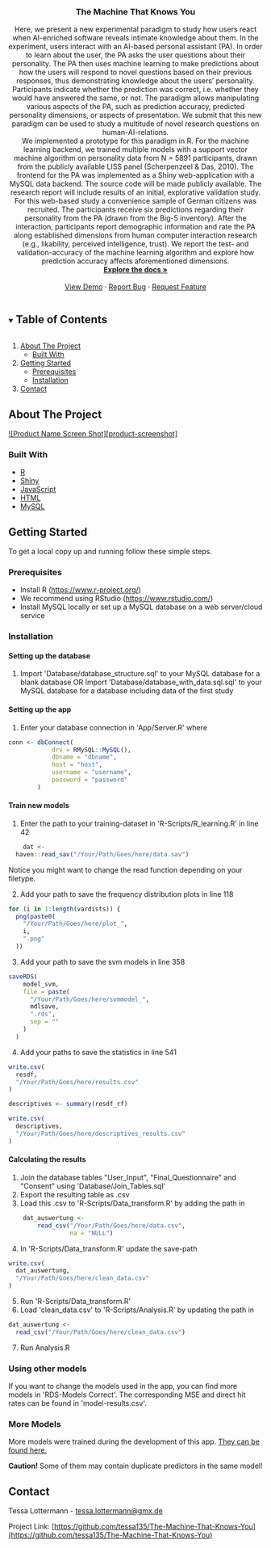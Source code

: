 <!--
*** Thanks for checking out the Best-README-Template. If you have a suggestion
*** that would make this better, please fork the repo and create a pull request
*** or simply open an issue with the tag "enhancement".
*** Thanks again! Now go create something AMAZING! :D
***
***
***
*** To avoid retyping too much info. Do a search and replace for the following:
*** tessa135, The-Machine-That-Knows-You, twitter_handle, tessa.lottermann@gmx.de, The Machine That Knows You, project_description
-->



<!-- PROJECT SHIELDS -->
<!--
*** I'm using markdown "reference style" links for readability.
*** Reference links are enclosed in brackets [ ] instead of parentheses ( ).
*** See the bottom of this document for the declaration of the reference variables
*** for contributors-url, forks-url, etc. This is an optional, concise syntax you may use.
*** https://www.markdownguide.org/basic-syntax/#reference-style-links

[![Contributors][contributors-shield]][contributors-url]
[![Forks][forks-shield]][forks-url]
[![Stargazers][stars-shield]][stars-url]
[![Issues][issues-shield]][issues-url]
[![MIT License][license-shield]][license-url]
[![LinkedIn][linkedin-shield]][linkedin-url]
-->


<!-- PROJECT LOGO -->
<br />
<p align="center">
  <a href="https://github.com/tessa135/The-Machine-That-Knows-You">
  </a>

  <h3 align="center">The Machine That Knows You</h3>

  <p align="center">
    Here, we present a new experimental paradigm to study how users react when AI-enriched software reveals intimate knowledge about them. In the experiment, users interact with an AI-based personal assistant (PA). In order to learn about the user, the PA asks the user questions about their personality. The PA then uses machine learning to make predictions about how the users will respond to novel questions based on their previous responses, thus demonstrating knowledge about the users’ personality. Participants indicate whether the prediction was correct, i.e. whether they would have answered the same, or not. The paradigm allows manipulating various aspects of the PA, such as prediction accuracy, predicted personality dimensions, or aspects of presentation. We submit that this new paradigm can be used to study a multitude of novel research questions on human-AI-relations.<br/>
	We implemented a prototype for this paradigm in R. For the machine learning backend, we trained multiple models with a support vector machine algorithm on personality data from N = 5891 participants, drawn from the publicly available LISS panel (Scherpenzeel & Das, 2010). The frontend for the PA was implemented as a Shiny web-application with a MySQL data backend. The source code will be made publicly available. The research report will include results of an initial, explorative validation study. For this web-based study a convenience sample of German citizens was recruited. The participants receive six predictions regarding their personality from the PA (drawn from the Big-5 inventory). After the interaction, participants report demographic information and rate the PA along established dimensions from human computer interaction research (e.g., likability, perceived intelligence, trust). We report the test- and validation-accuracy of the machine learning algorithm and explore how prediction accuracy affects aforementioned dimensions.  
    <br />
    <a href="https://github.com/tessa135/The-Machine-That-Knows-You"><strong>Explore the docs »</strong></a>
    <br />
    <br />
    <a href="https://experienceai.shinyapps.io/experienceai/" target="_blank">View Demo</a>
    ·
    <a href="https://github.com/tessa135/The-Machine-That-Knows-You/issues">Report Bug</a>
    ·
    <a href="https://github.com/tessa135/The-Machine-That-Knows-You/issues">Request Feature</a>
  </p>
</p>



<!-- TABLE OF CONTENTS -->
<details open="open">
  <summary><h2 style="display: inline-block">Table of Contents</h2></summary>
  <ol>
    <li>
      <a href="#about-the-project">About The Project</a>
      <ul>
        <li><a href="#built-with">Built With</a></li>
      </ul>
    </li>
    <li>
      <a href="#getting-started">Getting Started</a>
      <ul>
        <li><a href="#prerequisites">Prerequisites</a></li>
        <li><a href="#installation">Installation</a></li>
      </ul>
    </li>
    <!--<li><a href="#usage">Usage</a></li>
    <li><a href="#roadmap">Roadmap</a></li>
    <li><a href="#contributing">Contributing</a></li>
    <li><a href="#license">License</a></li>-->
    <li><a href="#contact">Contact</a></li>
   <!-- <li><a href="#acknowledgements">Acknowledgements</a></li>-->
  </ol>
</details>



<!-- ABOUT THE PROJECT -->
## About The Project

[![Product Name Screen Shot][product-screenshot]](https://experienceai.shinyapps.io/experienceai/)

<!--Here's a blank template to get started:
**To avoid retyping too much info. Do a search and replace with your text editor for the following:**
`tessa135`, `The-Machine-That-Knows-You`, `twitter_handle`, `tessa.lottermann@gmx.de`, `The Machine That Knows You`, `project_description`
-->

### Built With

* [R](https://www.r-project.org/)
* [Shiny](https://shiny.rstudio.com/)
* [JavaScript](https://www.javascript.com/)
* [HTML](https://html.com/)
* [MySQL](https://www.mysql.com/de/)



<!-- GETTING STARTED -->
## Getting Started

To get a local copy up and running follow these simple steps.

### Prerequisites

* Install R (https://www.r-project.org/) 
* We recommend using RStudio (https://www.rstudio.com/)
* Install MySQL locally or set up a MySQL database on a web server/cloud service


### Installation

#### Setting up the database 

1. Import 'Database/database_structure.sql' to your MySQL database for a blank database OR
	Import 'Database/database_with_data.sql.sql' to your MySQL database for a  database including data of the first study 

#### Setting up the app 

1. Enter your database connection in 'App/Server.R' where 
```R
conn <- dbConnect(
        	drv = RMySQL::MySQL(),
            dbname = "dbname",
            host = "host",
            username = "username",
            password = "password"
        )
```


#### Train new models

1. Enter the path to your training-dataset in 'R-Scripts/R_learning.R' in line 42
```R
	dat <-
  haven::read_sav("/Your/Path/Goes/here/data.sav")
```
Notice you might want to change the read function depending on your filetype.

2. Add your path to save the frequency distribution plots in line 118

```R
for (i in 1:length(vardists)) {
  png(paste0(
    "/Your/Path/Goes/here/plot_",
    i,
    ".png"
  ))
```

3. Add your path to save the svm models in line 358

```R
saveRDS(
    model_svm,
    file = paste(
      "/Your/Path/Goes/here/svmmodel_",
      mdlsave,
      ".rds",
      sep = ""
    )
  )
```

4. Add your paths to save the statistics in line 541

```R
write.csv(
  resdf,
  "/Your/Path/Goes/here/results.csv"
)

descriptives <- summary(resdf_rf)

write.csv(
  descriptives,
  "/Your/Path/Goes/here/descriptives_results.csv"
)
```

#### Calculating the results

1. Join the database tables "User_Input", "Final_Questionnaire" and "Consent" using 'Database/Join_Tables.sql'
2. Export the resulting table as .csv
3. Load this .csv to 'R-Scripts/Data_transform.R' by adding the path in 
```R
	dat_auswertung <- 
		read_csv("/Your/Path/Goes/here/data.csv", 
				 na = "NULL")
```
4. In 'R-Scripts/Data_transform.R' update the save-path
```R
write.csv(
  dat_auswertung,
  "/Your/Path/Goes/here/clean_data.csv"
)
```
5. Run 'R-Scripts/Data_transform.R'
6. Load 'clean_data.csv' to 'R-Scripts/Analysis.R' by updating the path in 
```R
dat_auswertung <-
  read_csv("/Your/Path/Goes/here/clean_data.csv")
```
7. Run Analysis.R

### Using other models

If you want to change the models used in the app, you can find more models in 'RDS-Models Correct'. The corresponding MSE and direct hit rates can be found in 'model-results.csv'.

### More Models 

More models were trained during the development of this app. [They can be found here.](https://drive.google.com/drive/folders/1SlZylGMf3l_lBntxYO_o8XBM6ZDE2jVx?usp=sharing)

**Caution!** Some of them may contain duplicate predictors in the same model! 

<!-- USAGE EXAMPLES 
## Usage

Use this space to show useful examples of how a project can be used. Additional screenshots, code examples and demos work well in this space. You may also link to more resources.

_For more examples, please refer to the [Documentation](https://example.com)_

-->

<!-- ROADMAP
## Roadmap

See the [open issues](https://github.com/tessa135/The-Machine-That-Knows-You/issues) for a list of proposed features (and known issues).

-->

<!-- CONTRIBUTING
## Contributing

Contributions are what make the open source community such an amazing place to be learn, inspire, and create. Any contributions you make are **greatly appreciated**.

1. Fork the Project
2. Create your Feature Branch (`git checkout -b feature/AmazingFeature`)
3. Commit your Changes (`git commit -m 'Add some AmazingFeature'`)
4. Push to the Branch (`git push origin feature/AmazingFeature`)
5. Open a Pull Request

 -->

<!-- LICENSE 
## License

Distributed under the MIT License. See `LICENSE` for more information.
-->


<!-- CONTACT -->
## Contact

Tessa Lottermann - tessa.lottermann@gmx.de

Project Link: [https://github.com/tessa135/The-Machine-That-Knows-You](https://github.com/tessa135/The-Machine-That-Knows-You)



<!-- ACKNOWLEDGEMENTS 
## Acknowledgements

* []()
* []()
* []()

-->



<!-- MARKDOWN LINKS & IMAGES -->
<!-- https://www.markdownguide.org/basic-syntax/#reference-style-links -->
[contributors-shield]: https://img.shields.io/github/contributors/tessa135/repo.svg?style=for-the-badge
[contributors-url]: https://github.com/tessa135/repo/graphs/contributors
[forks-shield]: https://img.shields.io/github/forks/tessa135/repo.svg?style=for-the-badge
[forks-url]: https://github.com/tessa135/repo/network/members
[stars-shield]: https://img.shields.io/github/stars/tessa135/repo.svg?style=for-the-badge
[stars-url]: https://github.com/tessa135/repo/stargazers
[issues-shield]: https://img.shields.io/github/issues/tessa135/repo.svg?style=for-the-badge
[issues-url]: https://github.com/tessa135/repo/issues
[license-shield]: https://img.shields.io/github/license/tessa135/repo.svg?style=for-the-badge
[license-url]: https://github.com/tessa135/repo/blob/master/LICENSE.txt
[linkedin-shield]: https://img.shields.io/badge/-LinkedIn-black.svg?style=for-the-badge&logo=linkedin&colorB=555
[linkedin-url]: https://linkedin.com/in/tessa135
